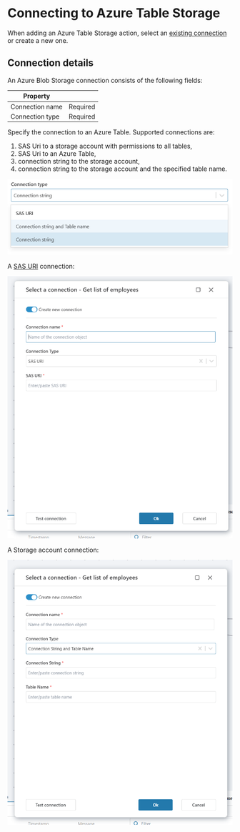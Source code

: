 

# Connecting to Azure Table Storage

When adding an Azure Table Storage action, select an [existing connection](../../workspaces/workspace-objects.md) or create a new one. 

## Connection details

An Azure Blob Storage connection consists of the following fields:

| Property                         |       | 
|-------------------------------|------------------|
| Connection name                          |       Required     |
| Connection type |       Required         |






Specify the connection to an Azure Table. Supported connections are:

1. SAS Uri to a storage account with permissions to all tables,
2. SAS Uri to an Azure Table,
3. connection string to the storage account,
4. connection string to the storage account and the specified table name.


![img](../../../../images/flow/connection-type-azure-tab.png)

A [SAS URI](https://learn.microsoft.com/en-us/azure/storage/common/storage-sas-overview) connection:

![img](../../../../images/flow/foreach-table-entity3.png)

A Storage account connection:

![img](../../../../images/flow/foreach-table-entity4.png)
